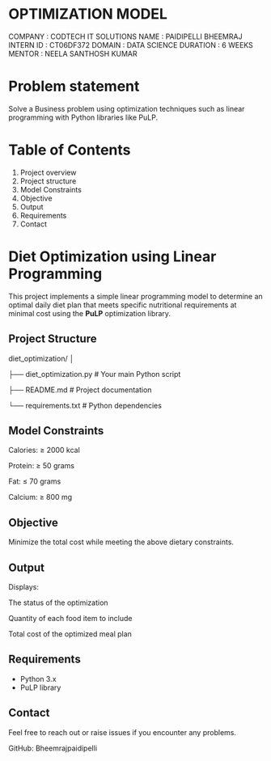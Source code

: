 # OPTIMIZATION MODEL 
COMPANY : CODTECH IT SOLUTIONS NAME : PAIDIPELLI BHEEMRAJ INTERN ID : CT06DF372 DOMAIN : DATA SCIENCE DURATION : 6 WEEKS MENTOR : NEELA SANTHOSH KUMAR
# Problem statement
Solve a Business problem using optimization techniques such as linear programming with Python libraries like PuLP.
# Table of Contents 
1) Project overview 
2) Project structure
3) Model Constraints
4) Objective
5) Output
6) Requirements
7) Contact

# Diet Optimization using Linear Programming

This project implements a simple linear programming model to determine an optimal daily diet plan that meets specific nutritional requirements at minimal cost using the **PuLP** optimization library.


## Project Structure

diet_optimization/
│

├── diet_optimization.py      # Your main Python script

├── README.md                 # Project documentation

└── requirements.txt          # Python dependencies 

## Model Constraints
Calories: ≥ 2000 kcal

Protein: ≥ 50 grams

Fat: ≤ 70 grams

Calcium: ≥ 800 mg

## Objective

Minimize the total cost while meeting the above dietary constraints.

## Output
Displays:

The status of the optimization

Quantity of each food item to include

Total cost of the optimized meal plan

## Requirements

- Python 3.x
- PuLP library

## Contact
Feel free to reach out or raise issues if you encounter any problems.

GitHub: Bheemrajpaidipelli


